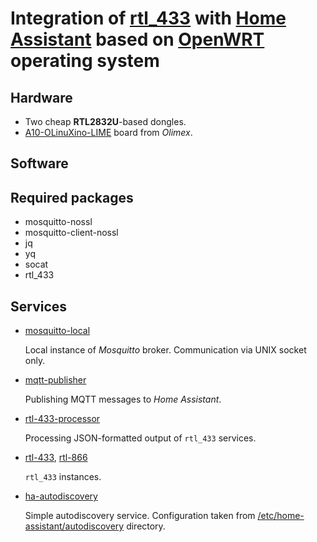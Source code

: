 # Integration of [rtl_433](http://triq.org/rtl_433) with [Home Assistant](http://home-assistant.io) based on [OpenWRT](http://openwrt.org) operating system

## Hardware

* Two cheap **RTL2832U**-based dongles.
* [A10-OLinuXino-LIME](http://www.olimex.com/Products/OLinuXino/A10/A10-OLinuXino-LIME-n4GB/open-source-hardware) board from *Olimex*.

## Software

## Required packages

* mosquitto-nossl
* mosquitto-client-nossl
* jq
* yq
* socat
* rtl_433

## Services

* [mosquitto-local](etc/init.d/mosquitto-local)

  Local instance of *Mosquitto* broker. Communication via UNIX socket only.

* [mqtt-publisher](etc/init.d/mqtt-publisher)

  Publishing MQTT messages to *Home Assistant*.

* [rtl-433-processor](etc/init.d/rtl-433-processor)

  Processing JSON-formatted output of `rtl_433` services.

* [rtl-433](etc/init.d/rtl-433), [rtl-866](etc/init.d/rtl-866)

  `rtl_433` instances.

* [ha-autodiscovery](etc/init.d/ha-autodiscovery)

  Simple autodiscovery service.
  Configuration taken from [/etc/home-assistant/autodiscovery](etc/home-assistant/autodiscovery/) directory.
